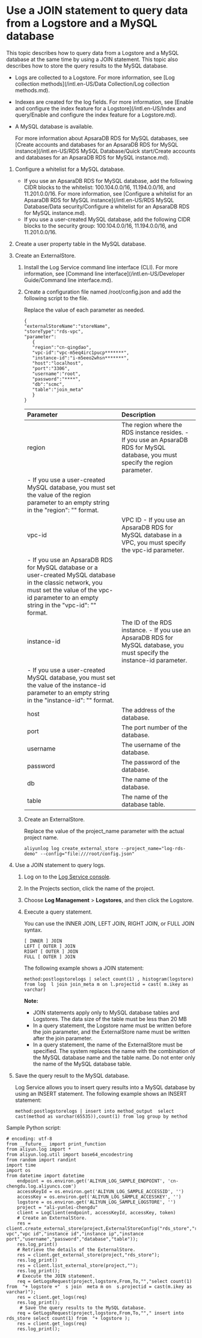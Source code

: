 # Use a JOIN statement to query data from a Logstore and a MySQL database

This topic describes how to query data from a Logstore and a MySQL database at the same time by using a JOIN statement. This topic also describes how to store the query results to the MySQL database.

-   Logs are collected to a Logstore. For more information, see [Log collection methods](/intl.en-US/Data Collection/Log collection methods.md).
-   Indexes are created for the log fields. For more information, see [Enable and configure the index feature for a Logstore](/intl.en-US/Index and query/Enable and configure the index feature for a Logstore.md).
-   A MySQL database is available.

    For more information about ApsaraDB RDS for MySQL databases, see [Create accounts and databases for an ApsaraDB RDS for MySQL instance](/intl.en-US/RDS MySQL Database/Quick start/Create accounts and databases for an ApsaraDB RDS for MySQL instance.md).


1.  Configure a whitelist for a MySQL database.

    -   If you use an ApsaraDB RDS for MySQL database, add the following CIDR blocks to the whitelist: 100.104.0.0/16, 11.194.0.0/16, and 11.201.0.0/16. For more information, see [Configure a whitelist for an ApsaraDB RDS for MySQL instance](/intl.en-US/RDS MySQL Database/Data security/Configure a whitelist for an ApsaraDB RDS for MySQL instance.md).
    -   If you use a user-created MySQL database, add the following CIDR blocks to the security group: 100.104.0.0/16, 11.194.0.0/16, and 11.201.0.0/16.
2.  Create a user property table in the MySQL database.

3.  Create an ExternalStore.

    1.  Install the Log Service command line interface \(CLI\). For more information, see [Command line interface](/intl.en-US/Developer Guide/Command line interface.md).

    2.  Create a configuration file named /root/config.json and add the following script to the file.

        Replace the value of each parameter as needed.

        ```
        {
        "externalStoreName":"storeName",
        "storeType":"rds-vpc",
        "parameter":
           {
           "region":"cn-qingdao",
           "vpc-id":"vpc-m5eq4irc1pucp*******",
           "instance-id":"i-m5eeo2whsn*******",
           "host":"localhost",
           "port":"3306",
           "username":"root",
           "password":"****",
           "db":"scmc",
           "table":"join_meta"
           }
        }
        ```

        |Parameter|Description|
        |:--------|:----------|
        |region|The region where the RDS instance resides.        -   If you use an ApsaraDB RDS for MySQL database, you must specify the region parameter.
        -   If you use a user-created MySQL database, you must set the value of the region parameter to an empty string in the "region": "" format. |
        |vpc-id|VPC ID        -   If you use an ApsaraDB RDS for MySQL database in a VPC, you must specify the vpc-id parameter.
        -   If you use an ApsaraDB RDS for MySQL database or a user-created MySQL database in the classic network, you must set the value of the vpc-id parameter to an empty string in the "vpc-id": "" format. |
        |instance-id|The ID of the RDS instance.        -   If you use an ApsaraDB RDS for MySQL database, you must specify the instance-id parameter.
        -   If you use a user-created MySQL database, you must set the value of the instance-id parameter to an empty string in the "instance-id": "" format. |
        |host|The address of the database.|
        |port|The port number of the database.|
        |username|The username of the database.|
        |password|The password of the database.|
        |db|The name of the database.|
        |table|The name of the database table.|

    3.  Create an ExternalStore.

        Replace the value of the project\_name parameter with the actual project name.

        ```
        aliyunlog log create_external_store --project_name="log-rds-demo" --config="file:///root/config.json" 
        ```

4.  Use a JOIN statement to query logs.

    1.  Log on to the [Log Service console](https://sls.console.aliyun.com).

    2.  In the Projects section, click the name of the project.

    3.  Choose **Log Management** \> **Logstores**, and then click the Logstore.

    4.  Execute a query statement.

        You can use the INNER JOIN, LEFT JOIN, RIGHT JOIN, or FULL JOIN syntax.

        ```
        [ INNER ] JOIN
        LEFT [ OUTER ] JOIN
        RIGHT [ OUTER ] JOIN
        FULL [ OUTER ] JOIN
        ```

        The following example shows a JOIN statement:

        ```
        method:postlogstorelogs | select count(1) , histogram(logstore) from log  l join join_meta m on l.projectid = cast( m.ikey as varchar)
        ```

        **Note:**

        -   JOIN statements apply only to MySQL database tables and Logstores. The data size of the table must be less than 20 MB
        -   In a query statement, the Logstore name must be written before the join parameter, and the ExternalStore name must be written after the join parameter.
        -   In a query statement, the name of the ExternalStore must be specified. The system replaces the name with the combination of the MySQL database name and the table name. Do not enter only the name of the MySQL database table.
5.  Save the query result to the MySQL database.

    Log Service allows you to insert query results into a MySQL database by using an INSERT statement. The following example shows an INSERT statement:

    ```
    method:postlogstorelogs | insert into method_output  select cast(method as varchar(65535)),count(1) from log group by method
    ```


Sample Python script:

```
# encoding: utf-8
from __future__ import print_function
from aliyun.log import *
from aliyun.log.util import base64_encodestring
from random import randint
import time
import os
from datetime import datetime
    endpoint = os.environ.get('ALIYUN_LOG_SAMPLE_ENDPOINT', 'cn-chengdu.log.aliyuncs.com')
    accessKeyId = os.environ.get('ALIYUN_LOG_SAMPLE_ACCESSID', '')
    accessKey = os.environ.get('ALIYUN_LOG_SAMPLE_ACCESSKEY', '')
    logstore = os.environ.get('ALIYUN_LOG_SAMPLE_LOGSTORE', '')
    project = "ali-yunlei-chengdu"
    client = LogClient(endpoint, accessKeyId, accessKey, token)
    # Create an ExternalStore.
    res = client.create_external_store(project,ExternalStoreConfig("rds_store","region","rds-vpc","vpc id","instance id","instance ip","instance port","username","password","database","table"));
    res.log_print()
    # Retrieve the details of the ExternalStore.
    res = client.get_external_store(project,"rds_store");
    res.log_print()
    res = client.list_external_store(project,"");
    res.log_print();
    # Execute the JOIN statement.
    req = GetLogsRequest(project,logstore,From,To,"","select count(1) from  "+ logstore +"  s join  meta m on  s.projectid = cast(m.ikey as varchar)");
    res = client.get_logs(req)
    res.log_print();
     # Save the query results to the MySQL database.
    req = GetLogsRequest(project,logstore,From,To,""," insert into rds_store select count(1) from  "+ logstore );
    res = client.get_logs(req)
    res.log_print();
```

